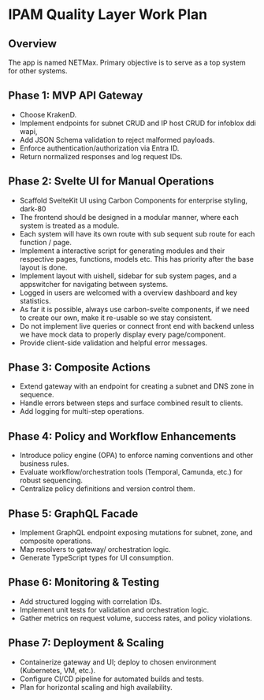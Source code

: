 # IPAM Quality Layer Work Plan
## Overview
The app is named NETMax.
Primary objective is to serve as a top system for other systems.

## Phase 1: MVP API Gateway
- Choose KrakenD.
- Implement endpoints for subnet CRUD and IP host CRUD for infoblox ddi wapi, 
- Add JSON Schema validation to reject malformed payloads.
- Enforce authentication/authorization via Entra ID.
- Return normalized responses and log request IDs.

## Phase 2: Svelte UI for Manual Operations
- Scaffold SvelteKit UI using Carbon Components for enterprise styling, dark-80
- The frontend should be designed in a modular manner, where each system is treated as a module.
- Each system will have its own route with sub sequent sub route for each function / page.
- Implement a interactive script for generating modules and their respective pages, functions, models etc. This has priority after the base layout is done.
- Implement layout with uishell, sidebar for sub system pages, and a appswitcher for navigating between systems.
- Logged in users are welcomed with a overview dashboard and key statistics.
- As far it is possible, always use carbon-svelte components, if we need to create our own, make it re-usable so we stay consistent.
- Do not implement live queries or connect front end with backend unless we have mock data to properly display every page/component.
- Provide client-side validation and helpful error messages.

## Phase 3: Composite Actions
- Extend gateway with an endpoint for creating a subnet and DNS zone in sequence.
- Handle errors between steps and surface combined result to clients.
- Add logging for multi-step operations.

## Phase 4: Policy and Workflow Enhancements
- Introduce policy engine (OPA) to enforce naming conventions and other business rules.
- Evaluate workflow/orchestration tools (Temporal, Camunda, etc.) for robust sequencing.
- Centralize policy definitions and version control them.

## Phase 5: GraphQL Facade
- Implement GraphQL endpoint exposing mutations for subnet, zone, and composite operations.
- Map resolvers to gateway/ orchestration logic.
- Generate TypeScript types for UI consumption.

## Phase 6: Monitoring & Testing
- Add structured logging with correlation IDs.
- Implement unit tests for validation and orchestration logic.
- Gather metrics on request volume, success rates, and policy violations.

## Phase 7: Deployment & Scaling
- Containerize gateway and UI; deploy to chosen environment (Kubernetes, VM, etc.).
- Configure CI/CD pipeline for automated builds and tests.
- Plan for horizontal scaling and high availability.
